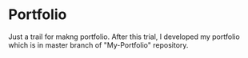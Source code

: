 # Portfolio
Just a trail for makng portfolio. After this trial, I developed my portfolio which is in  master branch of "My-Portfolio" repository.
